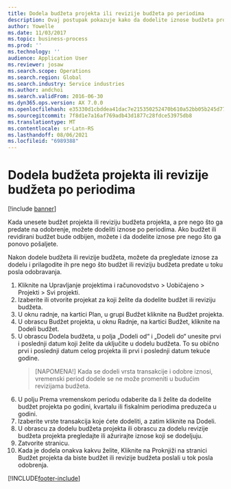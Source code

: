 ```yaml
---
title: Dodela budžeta projekta ili revizije budžeta po periodima
description: Ovaj postupak pokazuje kako da dodelite iznose budžeta projekta po periodima.
author: Yowelle
ms.date: 11/03/2017
ms.topic: business-process
ms.prod: ''
ms.technology: ''
audience: Application User
ms.reviewer: josaw
ms.search.scope: Operations
ms.search.region: Global
ms.search.industry: Service industries
ms.author: andchoi
ms.search.validFrom: 2016-06-30
ms.dyn365.ops.version: AX 7.0.0
ms.openlocfilehash: e35330d1cbddea41dac7e215350252470b610a52bb05b245d7794a37415dcd3c
ms.sourcegitcommit: 7f8d1e7a16af769adb43d1877c28fdce53975db8
ms.translationtype: MT
ms.contentlocale: sr-Latn-RS
ms.lasthandoff: 08/06/2021
ms.locfileid: "6989388"
---
```

# <a name="allocate-a-project-budget-or-budget-revision-across-periods"></a>Dodela budžeta projekta ili revizije budžeta po periodima

[!include [banner](../../includes/banner.md)]

Kada unesete budžet projekta ili reviziju budžeta projekta, a pre nego što ga predate na odobrenje, možete dodeliti iznose po periodima. Ako budžet ili revidirani budžet bude odbijen, možete i da dodelite iznose pre nego što ga ponovo pošaljete. 

Nakon dodele budžeta ili revizije budžeta, možete da pregledate iznose za dodelu i prilagodite ih pre nego što budžet ili reviziju budžeta predate u toku posla odobravanja. 

1. Kliknite na Upravljanje projektima i računovodstvo > Uobičajeno > Projekti > Svi projekti. 
2. Izaberite ili otvorite projekat za koji želite da dodelite budžet ili reviziju budžeta. 
3. U oknu radnje, na kartici Plan, u grupi Budžet kliknite na Budžet projekta. 
4. U obrascu Budžet projekta, u oknu Radnje, na kartici Budžet, kliknite na Dodeli budžet. 
5. U obrascu Dodela budžeta, u polja „Dodeli od“ i „Dodeli do“ unesite prvi i poslednji datum koji želite da uključite u dodelu budžeta. To su obično prvi i poslednji datum celog projekta ili prvi i poslednji datum tekuće godine.  
   > [NAPOMENA!] Kada se dodeli vrsta transakcije i odobre iznosi, vremenski period dodele se ne može promeniti u budućim revizijama budžeta. 
6. U polju Prema vremenskom periodu odaberite da li želite da dodelite budžet projekta po godini, kvartalu ili fiskalnim periodima preduzeća u godini.
7. Izaberite vrste transakcija koje ćete dodeliti, a zatim kliknite na Dodeli. 
8. U obrascu za dodelu budžeta projekta ili obrascu za dodelu revizije budžeta projekta pregledajte ili ažurirajte iznose koji se dodeljuju. 
9. Zatvorite stranicu.
10. Kada je dodela onakva kakvu želite, Kliknite na Proknjiži na stranici Budžet projekta da biste budžet ili revizije budžeta poslali u tok posla odobrenja.  




[!INCLUDE[footer-include](../../includes/footer-banner.md)]